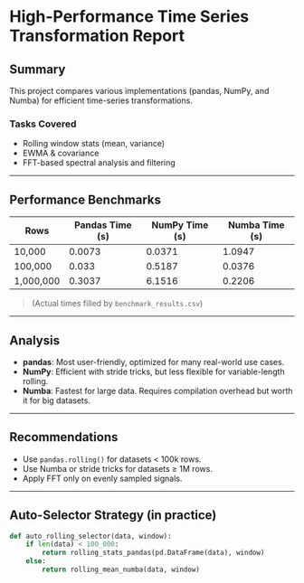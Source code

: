 # High-Performance Time Series Transformation Report

## Summary
This project compares various implementations (pandas, NumPy, and Numba) for efficient time-series transformations.

### Tasks Covered
- Rolling window stats (mean, variance)
- EWMA & covariance
- FFT-based spectral analysis and filtering

---

## Performance Benchmarks

| Rows      | Pandas Time (s) | NumPy Time (s) | Numba Time (s) |
|-----------|------------------|----------------|----------------|
| 10,000    | 0.0073           | 0.0371         | 1.0947         |
| 100,000   | 0.033            | 0.5187         | 0.0376         |
| 1,000,000 | 0.3037           | 6.1516         | 0.2206         |

> (Actual times filled by `benchmark_results.csv`)

---

## Analysis
- **pandas**: Most user-friendly, optimized for many real-world use cases.
- **NumPy**: Efficient with stride tricks, but less flexible for variable-length rolling.
- **Numba**: Fastest for large data. Requires compilation overhead but worth it for big datasets.

---

## Recommendations
- Use `pandas.rolling()` for datasets < 100k rows.
- Use Numba or stride tricks for datasets ≥ 1M rows.
- Apply FFT only on evenly sampled signals.

---

## Auto-Selector Strategy (in practice)
```python
def auto_rolling_selector(data, window):
    if len(data) < 100_000:
        return rolling_stats_pandas(pd.DataFrame(data), window)
    else:
        return rolling_mean_numba(data, window)
